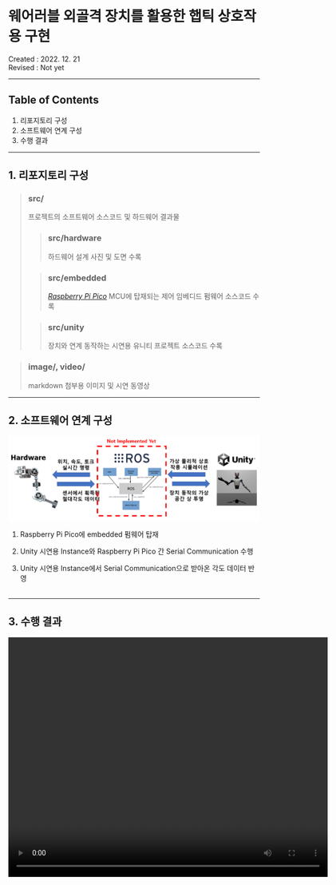 # **웨어러블 외골격 장치**를 활용한 **햅틱 상호작용** 구현

Created : 2022. 12. 21  
Revised : Not yet

---
## Table of Contents  
1.  리포지토리 구성
2.  소프트웨어 연계 구성
3.  수행 결과  
---
## 1. 리포지토리 구성  
>### src/
>프로젝트의 소프트웨어 소스코드 및 하드웨어 결과물  
>>### src/hardware  
>>하드웨어 설계 사진 및 도면 수록
>
>>### src/embedded
>>[*Raspberry Pi Pico*](https://www.raspberrypi.com/documentation/microcontrollers/raspberry-pi-pico.html) MCU에 탑재되는 제어 임베디드 펌웨어 소스코드 수록
>
>>### src/unity
>>장치와 연계 동작하는 시연용 유니티 프로젝트 소스코드 수록  
>>
>  

>### image/, video/
> markdown 첨부용 이미지 및 시연 동영상  
---  
## 2. 소프트웨어 연계 구성  
![image](scheme.png)
1. Raspberry Pi Pico에 embedded 펌웨어 탑재

2. Unity 시연용 Instance와 Raspberry Pi Pico 간 Serial Communication 수행

3. Unity 시연용 Instance에서 Serial Communication으로 받아온 각도 데이터 반영  
  &nbsp;  

---  
## 3. 수행 결과  
<video width="640" height="480" controls>
  <source src="video/video.mp4" type="video/mp4">
</video>